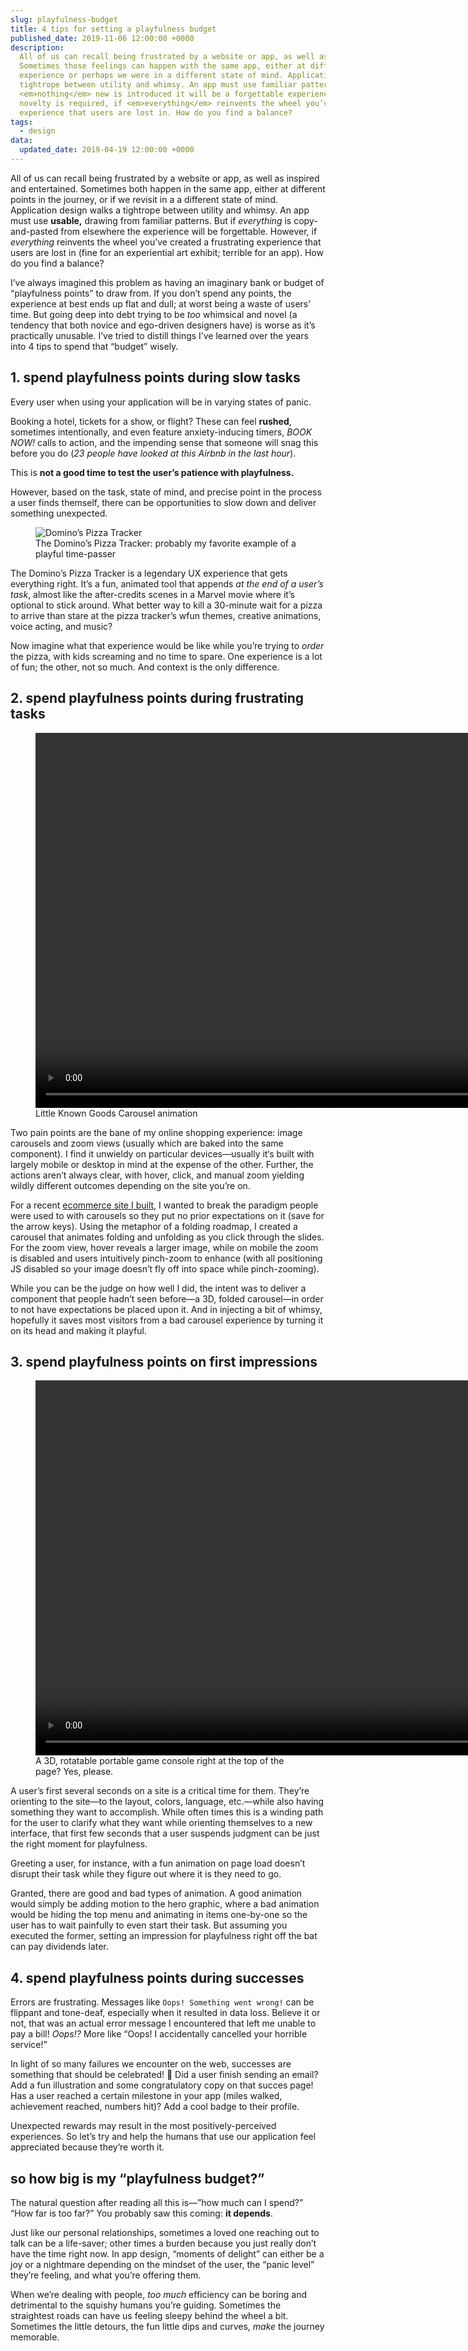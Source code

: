 ```yaml
---
slug: playfulness-budget
title: 4 tips for setting a playfulness budget
published_date: 2019-11-06 12:00:00 +0000
description:
  All of us can recall being frustrated by a website or app, as well as inspired and entertained.
  Sometimes those feelings can happen with the same app, either at different points in the
  experience or perhaps we were in a different state of mind. Application design always walks a
  tightrope between utility and whimsy. An app must use familiar patterns to be usable, but if
  <em>nothing</em> new is introduced it will be a forgettable experience. But while <em>some</em>
  novelty is required, if <em>everything</em> reinvents the wheel you’ve created a frustrating
  experience that users are lost in. How do you find a balance?
tags:
  - design
data:
  updated_date: 2019-04-19 12:00:00 +0000
---
```


All of us can recall being frustrated by a website or app, as well as inspired and entertained.
Sometimes both happen in the same app, either at different points in the journey, or if we revisit
in a a different state of mind. Application design walks a tightrope between utility and whimsy. An
app must use **usable,** drawing from familiar patterns. But if _everything_ is copy-and-pasted from
elsewhere the experience will be forgettable. However, if _everything_ reinvents the wheel you’ve
created a frustrating experience that users are lost in (fine for an experiential art exhibit;
terrible for an app). How do you find a balance?

I’ve always imagined this problem as having an imaginary bank or budget of “playfulness points” to
draw from. If you don’t spend any points, the experience at best ends up flat and dull; at worst
being a waste of users’ time. But going deep into debt trying to be _too_ whimsical and novel (a
tendency that both novice and ego-driven designers have) is worse as it’s practically unusable. I’ve
tried to distill things I’ve learned over the years into 4 tips to spend that “budget” wisely.

## 1. spend playfulness points during slow tasks

Every user when using your application will be in varying states of panic.

Booking a hotel, tickets for a show, or flight? These can feel **rushed**, sometimes intentionally,
and even feature anxiety-inducing timers, _BOOK NOW!_ calls to action, and the impending sense that
someone will snag this before you do (_23 people have looked at this Airbnb in the last hour_).

This is **not a good time to test the user’s patience with playfulness.**

However, based on the task, state of mind, and precise point in the process a user finds themself,
there can be opportunities to slow down and deliver something unexpected.

<figure>
  <img src="/assets/images/playfulness-budget/pizza-tracker.jpg" alt="Domino’s Pizza Tracker" />
  <figcaption>The Domino’s Pizza Tracker: probably my favorite example of a playful time-passer</figcaption>
</figure>

The Domino’s Pizza Tracker is a legendary UX experience that gets everything right. It’s a fun,
animated tool that appends _at the end of a user’s task_, almost like the after-credits scenes in a
Marvel movie where it’s optional to stick around. What better way to kill a 30-minute wait for a
pizza to arrive than stare at the pizza tracker’s wfun themes, creative animations, voice acting,
and music?

Now imagine what that experience would be like while you’re trying to _order_ the pizza, with kids
screaming and no time to spare. One experience is a lot of fun; the other, not so much. And context
is the only difference.

## 2. spend playfulness points during frustrating tasks

<figure>
  <video autoplay="true" controls muted loop playsinline width="1376" height="600">
    <source src="/assets/images/playfulness-budget/little-known-goods-carousel.mp4" type="video/mp4" />
  </video>
  <figcaption>Little Known Goods Carousel animation</figcaption>
</figure>

Two pain points are the bane of my online shopping experience: image carousels and zoom views
(usually which are baked into the same component). I find it unwieldy on particular devices—usually
it‘s built with largely mobile or desktop in mind at the expense of the other. Further, the actions
aren’t always clear, with hover, click, and manual zoom yielding wildly different outcomes depending
on the site you’re on.

For a recent [ecommerce site I built][lkg], I wanted to break the paradigm people were used to with
carousels so they put no prior expectations on it (save for the arrow keys). Using the metaphor of a
folding roadmap, I created a carousel that animates folding and unfolding as you click through the
slides. For the zoom view, hover reveals a larger image, while on mobile the zoom is disabled and
users intuitively pinch-zoom to enhance (with all positioning JS disabled so your image doesn’t fly
off into space while pinch-zooming).

While you can be the judge on how well I did, the intent was to deliver a component that people
hadn’t seen before—a 3D, folded carousel—in order to not have expectations be placed upon it. And in
injecting a bit of whimsy, hopefully it saves most visitors from a bad carousel experience by
turning it on its head and making it playful.

## 3. spend playfulness points on first impressions

<figure>
  <video autoplay="true" controls muted loop playsinline width="1375" height="600">
    <source src="/assets/images/playfulness-budget/playdate.mp4" type="video/mp4" />
  </video>
  <figcaption>A 3D, rotatable portable game console right at the top of the page? Yes, please.</figcaption>
</figure>

A user’s first several seconds on a site is a critical time for them. They’re orienting to the
site—to the layout, colors, language, etc.—while also having something they want to accomplish.
While often times this is a winding path for the user to clarify what they want while orienting
themselves to a new interface, that first few seconds that a user suspends judgment can be just the
right moment for playfulness.

Greeting a user, for instance, with a fun animation on page load doesn’t disrupt their task while
they figure out where it is they need to go.

Granted, there are good and bad types of animation. A good animation would simply be adding motion
to the hero graphic, where a bad animation would be hiding the top menu and animating in items
one-by-one so the user has to wait painfully to even start their task. But assuming you executed the
former, setting an impression for playfulness right off the bat can pay dividends later.

## 4. spend playfulness points during successes

Errors are frustrating. Messages like `Oops! Something went wrong!` can be flippant and tone-deaf,
especially when it resulted in data loss. Believe it or not, that was an actual error message I
encountered that left me unable to pay a bill! _Oops!?_ More like “Oops! I accidentally cancelled
your horrible service!”

In light of so many failures we encounter on the web, successes are something that should be
celebrated! 🎉 Did a user finish sending an email? Add a fun illustration and some congratulatory
copy on that succes page! Has a user reached a certain milestone in your app (miles walked,
achievement reached, numbers hit)? Add a cool badge to their profile.

Unexpected rewards may result in the most positively-perceived experiences. So let’s try and help
the humans that use our application feel appreciated because they’re worth it.

## so how big is my “playfulness budget?”

The natural question after reading all this is—”how much can I spend?” “How far is too far?” You
probably saw this coming: **it depends**.

Just like our personal relationships, sometimes a loved one reaching out to talk can be a
life-saver; other times a burden because you just really don’t have the time right now. In app
design, “moments of delight” can either be a joy or a nightmare depending on the mindset of the
user, the “panic level” they’re feeling, and what you’re offering them.

When we’re dealing with people, _too much_ efficiency can be boring and detrimental to the squishy
humans you’re guiding. Sometimes the straightest roads can have us feeling sleepy behind the wheel a
bit. Sometimes the little detours, the fun little dips and curves, _make_ the journey memorable.

[lkg]: https://littleknowngoods.com
